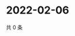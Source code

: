 # 2022-02-06

共 0 条

<!-- BEGIN WEIBO -->
<!-- 最后更新时间 Sun Feb 06 2022 15:11:15 GMT+0800 (China Standard Time) -->

<!-- END WEIBO -->
